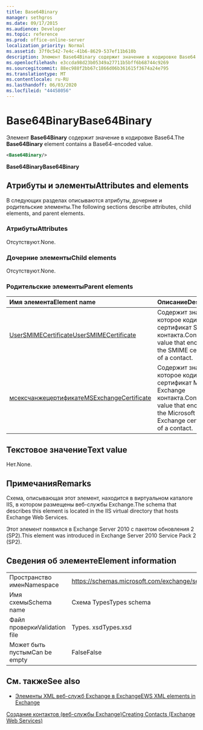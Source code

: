 ```yaml
---
title: Base64Binary
manager: sethgros
ms.date: 09/17/2015
ms.audience: Developer
ms.topic: reference
ms.prod: office-online-server
localization_priority: Normal
ms.assetid: 37f0c542-7e4c-41b6-8629-537ef11b610b
description: Элемент Base64Binary содержит значение в кодировке Base64.
ms.openlocfilehash: e3ccda98d23b05349a27711b5bff6b68744c9269
ms.sourcegitcommit: 88ec988f2bb67c1866d06b361615f3674a24e795
ms.translationtype: MT
ms.contentlocale: ru-RU
ms.lasthandoff: 06/03/2020
ms.locfileid: "44458056"
---
```

# <a name="base64binary"></a><span data-ttu-id="efddc-103">Base64Binary</span><span class="sxs-lookup"><span data-stu-id="efddc-103">Base64Binary</span></span>

<span data-ttu-id="efddc-104">Элемент **Base64Binary** содержит значение в кодировке Base64.</span><span class="sxs-lookup"><span data-stu-id="efddc-104">The **Base64Binary** element contains a Base64-encoded value.</span></span> 
  
```XML
<Base64Binary/>
```

 <span data-ttu-id="efddc-105">**Base64Binary**</span><span class="sxs-lookup"><span data-stu-id="efddc-105">**Base64Binary**</span></span>
## <a name="attributes-and-elements"></a><span data-ttu-id="efddc-106">Атрибуты и элементы</span><span class="sxs-lookup"><span data-stu-id="efddc-106">Attributes and elements</span></span>

<span data-ttu-id="efddc-107">В следующих разделах описываются атрибуты, дочерние и родительские элементы.</span><span class="sxs-lookup"><span data-stu-id="efddc-107">The following sections describe attributes, child elements, and parent elements.</span></span>
  
### <a name="attributes"></a><span data-ttu-id="efddc-108">Атрибуты</span><span class="sxs-lookup"><span data-stu-id="efddc-108">Attributes</span></span>

<span data-ttu-id="efddc-109">Отсутствуют.</span><span class="sxs-lookup"><span data-stu-id="efddc-109">None.</span></span>
  
### <a name="child-elements"></a><span data-ttu-id="efddc-110">Дочерние элементы</span><span class="sxs-lookup"><span data-stu-id="efddc-110">Child elements</span></span>

<span data-ttu-id="efddc-111">Отсутствуют.</span><span class="sxs-lookup"><span data-stu-id="efddc-111">None.</span></span>
  
### <a name="parent-elements"></a><span data-ttu-id="efddc-112">Родительские элементы</span><span class="sxs-lookup"><span data-stu-id="efddc-112">Parent elements</span></span>

|<span data-ttu-id="efddc-113">**Имя элемента**</span><span class="sxs-lookup"><span data-stu-id="efddc-113">**Element name**</span></span>|<span data-ttu-id="efddc-114">**Описание**</span><span class="sxs-lookup"><span data-stu-id="efddc-114">**Description**</span></span>|
|:-----|:-----|
|[<span data-ttu-id="efddc-115">UserSMIMECertificate</span><span class="sxs-lookup"><span data-stu-id="efddc-115">UserSMIMECertificate</span></span>](usersmimecertificate.md) <br/> |<span data-ttu-id="efddc-116">Содержит значение, которое кодирует сертификат SMIME контакта.</span><span class="sxs-lookup"><span data-stu-id="efddc-116">Contains a value that encodes the SMIME certificate of a contact.</span></span>  <br/> |
|[<span data-ttu-id="efddc-117">мсексчанжецертификате</span><span class="sxs-lookup"><span data-stu-id="efddc-117">MSExchangeCertificate</span></span>](msexchangecertificate.md) <br/> |<span data-ttu-id="efddc-118">Содержит значение, которое кодирует сертификат Microsoft Exchange контакта.</span><span class="sxs-lookup"><span data-stu-id="efddc-118">Contains a value that encodes the Microsoft Exchange certificate of a contact.</span></span>  <br/> |
   
## <a name="text-value"></a><span data-ttu-id="efddc-119">Текстовое значение</span><span class="sxs-lookup"><span data-stu-id="efddc-119">Text value</span></span>

<span data-ttu-id="efddc-120">Нет.</span><span class="sxs-lookup"><span data-stu-id="efddc-120">None.</span></span>
  
## <a name="remarks"></a><span data-ttu-id="efddc-121">Примечания</span><span class="sxs-lookup"><span data-stu-id="efddc-121">Remarks</span></span>

<span data-ttu-id="efddc-122">Схема, описывающая этот элемент, находится в виртуальном каталоге IIS, в котором размещены веб-службы Exchange.</span><span class="sxs-lookup"><span data-stu-id="efddc-122">The schema that describes this element is located in the IIS virtual directory that hosts Exchange Web Services.</span></span>
  
<span data-ttu-id="efddc-123">Этот элемент появился в Exchange Server 2010 с пакетом обновления 2 (SP2).</span><span class="sxs-lookup"><span data-stu-id="efddc-123">This element was introduced in Exchange Server 2010 Service Pack 2 (SP2).</span></span>
  
## <a name="element-information"></a><span data-ttu-id="efddc-124">Сведения об элементе</span><span class="sxs-lookup"><span data-stu-id="efddc-124">Element information</span></span>

|||
|:-----|:-----|
|<span data-ttu-id="efddc-125">Пространство имен</span><span class="sxs-lookup"><span data-stu-id="efddc-125">Namespace</span></span>  <br/> |https://schemas.microsoft.com/exchange/services/2006/types  <br/> |
|<span data-ttu-id="efddc-126">Имя схемы</span><span class="sxs-lookup"><span data-stu-id="efddc-126">Schema name</span></span>  <br/> |<span data-ttu-id="efddc-127">Схема Types</span><span class="sxs-lookup"><span data-stu-id="efddc-127">Types schema</span></span>  <br/> |
|<span data-ttu-id="efddc-128">Файл проверки</span><span class="sxs-lookup"><span data-stu-id="efddc-128">Validation file</span></span>  <br/> |<span data-ttu-id="efddc-129">Types. xsd</span><span class="sxs-lookup"><span data-stu-id="efddc-129">Types.xsd</span></span>  <br/> |
|<span data-ttu-id="efddc-130">Может быть пустым</span><span class="sxs-lookup"><span data-stu-id="efddc-130">Can be empty</span></span>  <br/> |<span data-ttu-id="efddc-131">False</span><span class="sxs-lookup"><span data-stu-id="efddc-131">False</span></span>  <br/> |
   
## <a name="see-also"></a><span data-ttu-id="efddc-132">См. также</span><span class="sxs-lookup"><span data-stu-id="efddc-132">See also</span></span>



- [<span data-ttu-id="efddc-133">Элементы XML веб-служб Exchange в Exchange</span><span class="sxs-lookup"><span data-stu-id="efddc-133">EWS XML elements in Exchange</span></span>](ews-xml-elements-in-exchange.md)


[<span data-ttu-id="efddc-134">Создание контактов (веб-службы Exchange)</span><span class="sxs-lookup"><span data-stu-id="efddc-134">Creating Contacts (Exchange Web Services)</span></span>](https://msdn.microsoft.com/library/4845917e-70d1-481c-bbd7-011ec6571789%28Office.15%29.aspx)

